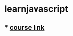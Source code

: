 # learnjavascript

## * [course link](https://www.udemy.com/course/javascript-the-complete-guide-2020-beginner-advanced/)
